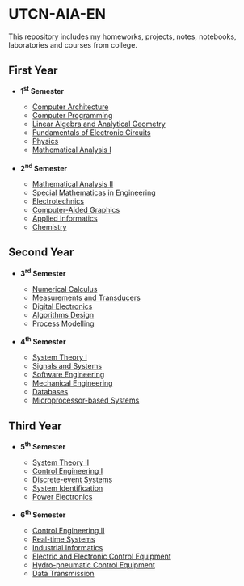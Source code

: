 <h1>UTCN-AIA-EN</h1>
This repository includes my homeworks, projects, notes, notebooks, laboratories and courses from college.

<h2>First Year</h2>
<ul><li><b>1<sup>st</sup> Semester</b></li>
<ul>
	<li><a href="https://github.com/RadAntonio/UTCN-AIA-EN/tree/main/FIrst%20Year/Semester%201/Computer%20Architecture">Computer Architecture</a></li>
	<li><a href="https://github.com/RadAntonio/UTCN-AIA-EN/tree/main/FIrst%20Year/Semester%201/Computer%20Programming">Computer Programming</a></li>
	<li><a href="https://github.com/RadAntonio/UTCN-AIA-EN/tree/main/FIrst%20Year/Semester%201/Linear%20Algebra%20and%20Analytical%20Geometry">Linear Algebra and Analytical Geometry</a></li>
	<li><a href="https://github.com/RadAntonio/UTCN-AIA-EN/tree/main/FIrst%20Year/Semester%201/Fundamentals%20of%20Electronic%20Circuits">Fundamentals of Electronic Circuits</a></li>
	<li><a href="https://github.com/RadAntonio/UTCN-AIA-EN/tree/main/FIrst%20Year/Semester%201/Physics">Physics</a></li>
	<li><a href="https://github.com/RadAntonio/UTCN-AIA-EN/tree/main/FIrst%20Year/Semester%201/Mathematical%20Analysis%20I">Mathematical Analysis I</a></li>

<br>
</ul><li><b>2<sup>nd</sup> Semester</b></li>
<ul>
	<li><a href="https://github.com/RadAntonio/UTCN-AIA-EN/tree/main/FirstYear/Semester%202/Mathematical%20Analysis%20II">Mathematical Analysis II</a></li>
	<li><a href="https://github.com/RadAntonio/UTCN-AIA-EN/tree/main/FirstYear/Semester%202/Special%20Mathematicas%20in%20Engineering">Special Mathematicas in Engineering</a></li>
	<li><a href="https://github.com/RadAntonio/UTCN-AIA-EN/tree/main/FirstYear/Semester%202/Electrotechnics">Electrotechnics</a></li>
	<li><a href="https://github.com/RadAntonio/UTCN-AIA-EN/tree/main/FirstYear/Semester%202/Computerr-aided%20Grapghics">Computer-Aided Graphics</a></li>
	<li><a href="https://github.com/RadAntonio/UTCN-AIA-EN/tree/main/FirstYear/Semester%202/Applied%20Informatics">Applied Informatics</a></li>
	<li><a href="https://github.com/RadAntonio/UTCN-AIA-EN/tree/main/FirstYear/Semester%202/Chemistry">Chemistry</a></li>
</ul>
</ul>

<h2>Second Year</h2>
<ul><li><b>3<sup>rd</sup> Semester</b></li>
<ul>
	<li><a href="">Numerical Calculus</a></li>
	<li><a href="">Measurements and Transducers</a></li>
	<li><a href="">Digital Electronics</a></li>
	<li><a href="">Algorithms Design</a></li>
	<li><a href="">Process Modelling</a></li>
</ul>
	
<br>
<li><b>4<sup>th</sup> Semester</b></li>
<ul>
	<li><a href="">System Theory I </a></li>
	<li><a href="">Signals and Systems</a></li>
	<li><a href="">Software Engineering</a></li>
	<li><a href="">Mechanical Engineering</a></li>
	<li><a href="">Databases</a></li>
	<li><a href="">Microprocessor-based Systems</a></li>
</ul>
</ul>

<h2>Third Year</h2>
<ul><li><b>5<sup>th</sup> Semester</b></li>
<ul>
	<li><a href="">System Theory II</a></li>
	<li><a href="">Control Engineering I</a></li>
	<li><a href="">Discrete-event Systems</a></li>
	<li><a href="">System Identification</a></li>
	<li><a href="">Power Electronics</a></li>
</ul>

<br>
<li><b>6<sup>th</sup> Semester</b></li>
<ul>
	<li><a href="">Control Engineering II</a></li>
	<li><a href="">Real-time Systems</a></li>
	<li><a href="">Industrial Informatics</a></li>
	<li><a href="">Electric and Electronic Control Equipment</a></li>
	<li><a href="">Hydro-pneumatic Control Equipment</a></li>
	<li><a href="">Data Transmission</a></li>
</ul>